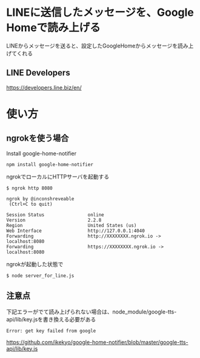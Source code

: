 # LINEに送信したメッセージを、Google Homeで読み上げる
LINEからメッセージを送ると、設定したGoogleHomeからメッセージを読み上げてくれる

## LINE Developers
https://developers.line.biz/en/

# 使い方
## ngrokを使う場合
Install google-home-notifier
```shell
npm install google-home-notifier
```

ngrokでローカルにHTTPサーバを起動する
```
$ ngrok http 8080

ngrok by @inconshreveable
 (Ctrl+C to quit)

Session Status                online
Version                       2.2.8
Region                        United States (us)
Web Interface                 http://127.0.0.1:4040
Forwarding                    http://XXXXXXXX.ngrok.io -> localhost:8080
Forwarding                    https://XXXXXXXX.ngrok.io -> localhost:8080
```

ngrokが起動した状態で
```
$ node server_for_line.js
```

## 注意点
下記エラーがでて読み上げられない場合は、node_module/google-tts-api/lib/key.jsを書き換える必要がある
```
Error: get key failed from google
```
https://github.com/ikekyo/google-home-notifier/blob/master/google-tts-api/lib/key.js
